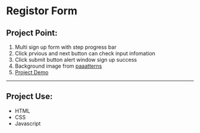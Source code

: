 # Registor Form

## Project Point:

1. Multi sign up form with step progress bar
2. Click prvious and next button can check input infomation
3. Click submit button alert window sign up success
4. Background image from [paaatterns](https://lstore.graphics/paaatterns/)
5. [Project Demo](https://day-project.zkhsin.now.sh/Multi%20Form/)

---

## Project Use:

- HTML
- CSS
- Javascript
